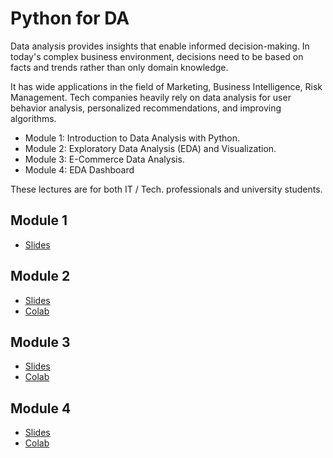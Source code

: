 # Python for DA

Data analysis provides insights that enable informed decision-making. In today's complex business environment, decisions need to be based on facts and trends rather than only domain knowledge.

It has wide applications in the field of Marketing, Business Intelligence, Risk Management. Tech companies heavily rely on data analysis for user behavior analysis, personalized recommendations, and improving algorithms.

- Module 1: Introduction to Data Analysis with Python.
- Module 2: Exploratory Data Analysis (EDA) and Visualization.
- Module 3: E-Commerce Data Analysis.
- Module 4: EDA Dashboard

These lectures are for both IT / Tech. professionals and university students.

## Module 1

- [Slides](https://docs.google.com/presentation/d/e/2PACX-1vQtlFYQe6x68tezz7A1nYtRoorRfc9HDeg2n53EmhfavVK1GROZ4a8PjB43fUodCBpOyJeQhycq2N_m/pub?start=false&loop=false&delayms=3000)

## Module 2
- [Slides](https://docs.google.com/presentation/d/e/2PACX-1vT-ngou1cqhXE76cpDK8Dx8UtJonucNBU17_yIpkyD_Yxa8KUMcYSsU-pOLJqoBbxC6I81B9pdsn__L/pub?start=false&loop=false&delayms=3000&slide=id.g2e9327ae303_0_5)
- [Colab](https://colab.research.google.com/drive/1FqwEQlIn7wV9Hiz2_2gCToLxqpDp3KJU?usp=sharing)
## Module 3

- [Slides](https://docs.google.com/presentation/d/e/2PACX-1vTMfbDF_wRRp93ePDOC82IKZMbVXtHNzPn9iTN01u3I6iY5lLjptzAdd-JfU8ZfaT4LQ0lUmJfdywP2/pub?start=false&loop=false&delayms=3000&slide=id.g2e9327ae303_0_5)
- [Colab](https://colab.research.google.com/drive/1dguEJgquy6bzGX7RR9XWjtNciEkLl7pb)
  
## Module 4

- [Slides](https://docs.google.com/presentation/d/e/2PACX-1vRM4osbvU_BOdfsgrqG_ljOSFVHTqttr6E1r_xIY8DKrFWJdfBHNN4yhfuYlK1H9UpBxqFnwIjVHYXs/pub?start=false&loop=false&delayms=3000&slide=id.g3113bb9c048_0_13)
- [Colab](https://colab.research.google.com/drive/1px0zrkuPJy8bdeTZ55jHOHGZT_VwmxEy?usp=sharing)
